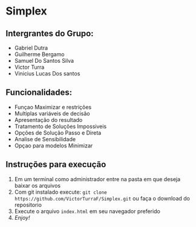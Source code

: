# Simplex 

## Intergrantes do Grupo:
* Gabriel Dutra
* Guilherme Bergamo
* Samuel Do Santos Silva
* Victor Turra
* Vinicius Lucas Dos santos

## Funcionalidades:
* Funçao Maximizar e restrições
* Multiplas variáveis de decisão
* Apresentação do resultado
* Tratamento de Soluções Impossiveis
* Opções de Solução Passo e Direta
* Analise de Sensibilidade
* Opçao para modelos Minimizar

## Instruções para execução
1. Em um terminal como administrador entre na pasta em que deseja baixar os arquivos
2. Com git instalado execute: `git clone https://github.com/VictorTurraF/Simplex.git` ou faça o download do repositorio
3. Execute o arquivo `index.html` em seu navegador preferido
4. _Enjoy!_
